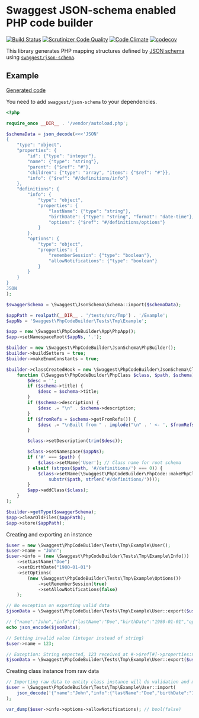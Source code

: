 # Swaggest JSON-schema enabled PHP code builder

[![Build Status](https://travis-ci.org/swaggest/php-code-builder.svg?branch=master)](https://travis-ci.org/swaggest/php-code-builder)
[![Scrutinizer Code Quality](https://scrutinizer-ci.com/g/swaggest/php-code-builder/badges/quality-score.png?b=master)](https://scrutinizer-ci.com/g/swaggest/php-code-builder/?branch=master)
[![Code Climate](https://codeclimate.com/github/swaggest/php-code-builder/badges/gpa.svg)](https://codeclimate.com/github/swaggest/php-code-builder)
[![codecov](https://codecov.io/gh/swaggest/php-code-builder/branch/master/graph/badge.svg)](https://codecov.io/gh/swaggest/php-code-builder)

This library generates PHP mapping structures defined by [JSON schema](http://json-schema.org/)
using [`swaggest/json-schema`](https://github.com/swaggest/php-json-schema).

## Example

[Generated code](tests/src/Tmp/Example)

You need to add `swaggest/json-schema` to your dependencies.

```php
<?php

require_once __DIR__ . '/vendor/autoload.php';

$schemaData = json_decode(<<<'JSON'
{
    "type": "object",
    "properties": {
        "id": {"type": "integer"},
        "name": {"type": "string"},
        "parent": {"$ref": "#"},
        "children": {"type": "array", "items": {"$ref": "#"}},
        "info": {"$ref": "#/definitions/info"}
    },
    "definitions": {
        "info": {
            "type": "object",
            "properties": {
                "lastName": {"type": "string"},
                "birthDate": {"type": "string", "format": "date-time"},
                "options": {"$ref": "#/definitions/options"}
            }
        },
        "options": {
            "type": "object",
            "properties": {
                "rememberSession": {"type": "boolean"},
                "allowNotifications": {"type": "boolean"}
            }
        }
    }
}
JSON
);

$swaggerSchema = \Swaggest\JsonSchema\Schema::import($schemaData);

$appPath = realpath(__DIR__ . '/tests/src/Tmp') . '/Example';
$appNs = 'Swaggest\PhpCodeBuilder\Tests\Tmp\Example';

$app = new \Swaggest\PhpCodeBuilder\App\PhpApp();
$app->setNamespaceRoot($appNs, '.');

$builder = new \Swaggest\PhpCodeBuilder\JsonSchema\PhpBuilder();
$builder->buildSetters = true;
$builder->makeEnumConstants = true;

$builder->classCreatedHook = new \Swaggest\PhpCodeBuilder\JsonSchema\ClassHookCallback(
    function (\Swaggest\PhpCodeBuilder\PhpClass $class, $path, $schema) use ($app, $appNs) {
        $desc = '';
        if ($schema->title) {
            $desc = $schema->title;
        }
        if ($schema->description) {
            $desc .= "\n" . $schema->description;
        }
        if ($fromRefs = $schema->getFromRefs()) {
            $desc .= "\nBuilt from " . implode("\n" . ' <- ', $fromRefs);
        }

        $class->setDescription(trim($desc));

        $class->setNamespace($appNs);
        if ('#' === $path) {
            $class->setName('User'); // Class name for root schema
        } elseif (strpos($path, '#/definitions/') === 0)) {
            $class->setName(\Swaggest\PhpCodeBuilder\PhpCode::makePhpClassName(
                substr($path, strlen('#/definitions/'))));
        }
        $app->addClass($class);
    }
);

$builder->getType($swaggerSchema);
$app->clearOldFiles($appPath);
$app->store($appPath);
```

Creating and exporting an instance

```php
$user = new \Swaggest\PhpCodeBuilder\Tests\Tmp\Example\User();
$user->name = "John";
$user->info = (new \Swaggest\PhpCodeBuilder\Tests\Tmp\Example\Info())
    ->setLastName("Doe")
    ->setBirthDate("1980-01-01")
    ->setOptions(
        (new \Swaggest\PhpCodeBuilder\Tests\Tmp\Example\Options())
            ->setRememberSession(true)
            ->setAllowNotifications(false)
    );

// No exception on exporting valid data
$jsonData = \Swaggest\PhpCodeBuilder\Tests\Tmp\Example\User::export($user);

// {"name":"John","info":{"lastName":"Doe","birthDate":"1980-01-01","options":{"rememberSession":true,"allowNotifications":false}}}
echo json_encode($jsonData);

// Setting invalid value (integer instead of string)
$user->name = 123;

// Exception: String expected, 123 received at #->$ref[#]->properties:name
$jsonData = \Swaggest\PhpCodeBuilder\Tests\Tmp\Example\User::export($user);
```

Creating class instance from raw data

```php
// Importing raw data to entity class instance will do validation and mapping
$user = \Swaggest\PhpCodeBuilder\Tests\Tmp\Example\User::import(
    json_decode('{"name":"John","info":{"lastName":"Doe","birthDate":"1980-01-01","options":{"rememberSession":true,"allowNotifications":false}}}')
);

var_dump($user->info->options->allowNotifications); // bool(false)
```
